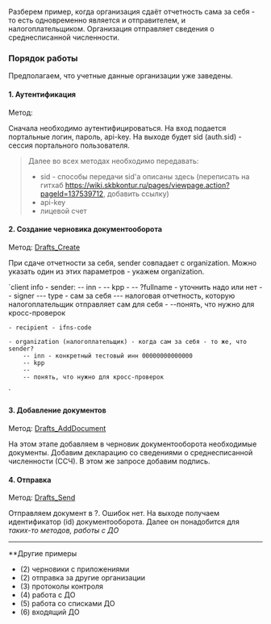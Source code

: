 Разберем пример, когда организация сдаёт отчетность сама за себя - то есть одновременно является и отправителем, и налогоплательщиком.
Организация отправляет сведения о среднесписанной численности.

### Порядок работы

Предполагаем, что учетные данные организации уже заведены.
 
#### 1. Аутентификация  

Метод:

Сначала необходимо аутентифицироваться. На вход подается портальные логин, пароль, api-key.
На выходе будет sid (auth.sid) - сессия портального пользователя.


> Далее во всех методах необходимо передавать:
> - sid - способы передачи sid'a описаны здесь (переписать на гитхаб https://wiki.skbkontur.ru/pages/viewpage.action?pageId=137539712, добавить ссылку)
> - api-key
> - лицевой счет

  

#### 2. Создание черновика документооборота  

Метод: [Drafts_Create](http://extern-api.testkontur.ru/swagger/ui/index#!/Drafts/Drafts_Create)

При сдаче отчетности за себя, sender совпадает с organization. Можно указать один из этих параметров - укажем organization.

`client info
	- sender:
		-- inn - 
		-- kpp -
		-- ?fullname - уточнить надо или нет
		-- signer
			--- type - сам за себя
			--- налоговая отчетность, которую налогоплательщик отправляет сам для себя
		-
		--понять, что нужно для кросс-проверок
	

	- recipient - ifns-code 

	- organization (налогоплательщик) - когда сам за себя - то же, что sender?
		-- inn - конкретный тестовый инн 00000000000000
		-- kpp
		--
		-- понять, что нужно для кросс-проверок

`
  
#### 3. Добавление документов  

Метод: [Drafts_AddDocument](http://extern-api.testkontur.ru/swagger/ui/index#!/Drafts/Drafts_AddDocument)

На этом этапе добавляем в черновик документооборота необходимые документы. Добавим декларацию со сведениями о среднесписанной численности (ССЧ). В этом же запросе добавим подпись.

  

#### 4. Отправка  

Метод: [Drafts_Send](http://extern-api.testkontur.ru/swagger/ui/index#!/Drafts/Drafts_Send)

Отправляем документ в ?. 
Ошибок нет. На выходе получаем идентификатор (id) документооборота. Далее он понадобится для *таких-то методов, работы с ДО*


------

**Другие примеры

- (2) черновики с приложениями
- (2) отправка за другие организации 
- (3) протоколы контроля
- (4) работа с ДО
- (5) работа со списками ДО
- (6) входящий ДО
